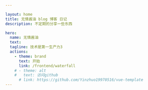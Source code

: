 ```yaml
---

layout: home
title: 无情酱油 blog 博客 日记
description: 不定期的分享一些东西

hero:
  name: 无情酱油 
  text: 
  tagline: 技术是第一生产力3
  actions:
    - theme: brand
      text: 开始
      link: /frontend/waterfall
    # - theme: alt
    #   text: 访问github
      # link: https://github.com/Yinzhuo19970516/vue-template
---
```

<!-- ---
home: true


sidebar: false
next: false
---
# Home -->


<!-- ## Routing

[docs/index.md](/) -> /

[docs/contact.md](/contact) -> /contact

[about/index.md](/about/) -> /about/

[about/index.md](/about/our-story) -> /about/our-stoyr


### All these options work!
[docs/contact](/contact) |
[docs/contact.md](/contact.md) |
[docs/contact.html](/contact.html) 



``` js
 abc
``` -->


<!-- ```
// .vitepress/config.js

| Headings      | Are           | Centered    |
| ------------- |:-------------:| -----:      |
| left align    | centered      | right align |
| zebra striped | rows          | easy        |
```

| Headings      | Are           | Centered    |
| ------------- |:-------------:| -----:      |
| left align    | centered      | right align |
| zebra striped | rows          | easy        | -->